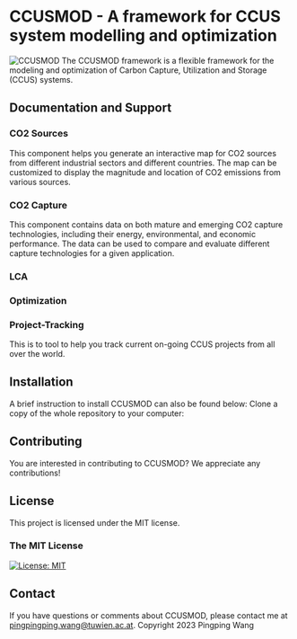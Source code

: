 # CCUSMOD - A framework for CCUS system modelling and optimization

![CCUSMOD](https://img.shields.io/badge/CCUSMOD-v1.0-blue)
The CCUSMOD framework is a flexible framework for the modeling and optimization of Carbon Capture, Utilization and Storage (CCUS) systems.





## Documentation and Support
### CO2 Sources
This component helps you generate an interactive map for CO2 sources from different industrial sectors and different countries. The map can be customized to display the magnitude and location of CO2 emissions from various sources.
### CO2 Capture 
This component contains data on both mature and emerging CO2 capture technologies, including their energy, environmental, and economic performance. The data can be used to compare and evaluate different capture technologies for a given application.
### LCA

### Optimization

### Project-Tracking
This is to tool to help you track current on-going CCUS projects from all over the world.
## Installation
A brief instruction to install CCUSMOD can also be found below:
Clone a copy of the whole repository to your computer:


## Contributing
You are interested in contributing to CCUSMOD? We appreciate any contributions!

## License
This project is licensed under the MIT license.
### The MIT License
[![License: MIT](https://img.shields.io/badge/License-MIT-yellow.svg)](https://opensource.org/licenses/MIT)  

## Contact
If you have questions or comments about CCUSMOD, please contact me at pingpingping.wang@tuwien.ac.at.
Copyright 2023 Pingping Wang

